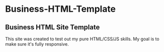 # Business-HTML-Template

## Business HTML Site Template

This site was created to test out my pure HTML/CSS/JS skills. My goal is to make sure it's fully responsive.
